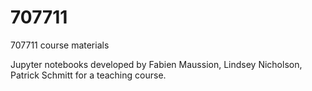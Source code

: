 # 707711
707711 course materials

Jupyter notebooks developed by Fabien Maussion, Lindsey Nicholson, Patrick Schmitt for a teaching course.
